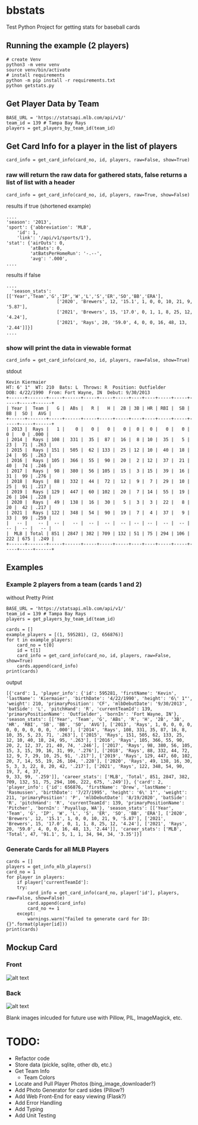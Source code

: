 # bbstats
Test Python Project for getting stats for baseball cards

## Running the example (2 players)
```
# create Venv
python3 -m venv venv
source venv/bin/activate
# install requirements
python -m pip install -r requirements.txt
python getstats.py
```


## Get Player Data by Team
```
BASE_URL = 'https://statsapi.mlb.com/api/v1/'
team_id = 139 # Tampa Bay Rays
players = get_players_by_team_id(team_id)
```

## Get Card Info for a player in the list of players
```
card_info = get_card_info(card_no, id, players, raw=False, show=True)
```
### raw will return the raw data for gathered stats, false returns a list of list with a header
```
card_info = get_card_info(card_no, id, players, raw=True, show=False)
```
results if true (shortened example)
```
....
'season': '2013',
'sport': {'abbreviation': 'MLB',
    'id': 1,
    'link': '/api/v1/sports/1'},
'stat': {'airOuts': 0,
         'atBats': 0,
         'atBatsPerHomeRun': '-.--',
         'avg': '.000',
....
```
results if false
```
....
  'season_stats': [['Year','Team','G','IP','W','L','S','ER','SO','BB','ERA'],
                   ['2020', 'Brewers', 12, '15.1', 1, 0, 0, 10, 21, 9, '5.87'],
                   ['2021', 'Brewers', 15, '17.0', 0, 1, 1, 8, 25, 12, '4.24'],
                   ['2021', 'Rays', 20, '59.0', 4, 0, 0, 16, 48, 13, '2.44']]}]
....
```
### show will print the data in viewable format
```
card_info = get_card_info(card_no, id, players, raw=False, show=True)
```
stdout
```
Kevin Kiermaier
HT: 6' 1"  WT: 210  Bats: L  Throws: R  Position: Outfielder
DOB: 4/22/1990  From: Fort Wayne, IN  Debut: 9/30/2013
+------+-------+-----+------+-----+-----+-----+----+----+-----+-----+-----+-----+------+
| Year |  Team |   G |  ABs |   R |   H |  2B | 3B | HR | RBI |  SB |  BB |  SO |  AVG |
+------+-------+-----+------+-----+-----+-----+----+----+-----+-----+-----+-----+------+
| 2013 |  Rays |   1 |    0 |   0 |   0 |   0 |  0 |  0 |   0 |   0 |   0 |   0 | .000 |
| 2014 |  Rays | 108 |  331 |  35 |  87 |  16 |  8 | 10 |  35 |   5 |  23 |  71 | .263 |
| 2015 |  Rays | 151 |  505 |  62 | 133 |  25 | 12 | 10 |  40 |  18 |  24 |  95 | .263 |
| 2016 |  Rays | 105 |  366 |  55 |  90 |  20 |  2 | 12 |  37 |  21 |  40 |  74 | .246 |
| 2017 |  Rays |  98 |  380 |  56 | 105 |  15 |  3 | 15 |  39 |  16 |  31 |  99 | .276 |
| 2018 |  Rays |  88 |  332 |  44 |  72 |  12 |  9 |  7 |  29 |  10 |  25 |  91 | .217 |
| 2019 |  Rays | 129 |  447 |  60 | 102 |  20 |  7 | 14 |  55 |  19 |  26 | 104 | .228 |
| 2020 |  Rays |  49 |  138 |  16 |  30 |   5 |  3 |  3 |  22 |   8 |  20 |  42 | .217 |
| 2021 |  Rays | 122 |  348 |  54 |  90 |  19 |  7 |  4 |  37 |   9 |  33 |  99 | .259 |
|   -- |    -- |  -- |   -- |  -- |  -- |  -- | -- | -- |  -- |  -- |  -- |  -- |   -- |
|  MLB | Total | 851 | 2847 | 382 | 709 | 132 | 51 | 75 | 294 | 106 | 222 | 675 | .249 |
+------+-------+-----+------+-----+-----+-----+----+----+-----+-----+-----+-----+------+
```
## Examples

### Example 2 players from a team (cards 1 and 2)
without Pretty Print
```
BASE_URL = 'https://statsapi.mlb.com/api/v1/'
team_id = 139 # Tampa Bay Rays
players = get_players_by_team_id(team_id)

cards = []
example_players = [(1, 595281), (2, 656876)]
for t in example_players:
    card_no = t[0]
    id = t[1]
    card_info = get_card_info(card_no, id, players, raw=False, show=True)
    cards.append(card_info)
print(cards)
```
output
```
[{'card': 1, 'player_info': {'id': 595281, 'firstName': 'Kevin', 'lastName': 'Kiermaier', 'birthDate': '4/22/1990', 'height': '6\' 1"', 'weight': 210, 'primaryPosition': 'CF', 'mlbDebutDate': '9/30/2013', 'batSide': 'L', 'pitchHand': 'R', 'currentTeamId': 139, 'primaryPositionName': 'Outfielder', 'bornIn': 'Fort Wayne, IN'}, 'season_stats': [['Year', 'Team', 'G', 'ABs', 'R', 'H', '2B', '3B', 'HR', 'RBI', 'SB', 'BB', 'SO', 'AVG'], ['2013', 'Rays', 1, 0, 0, 0, 0, 0, 0, 0, 0, 0, 0, '.000'], ['2014', 'Rays', 108, 331, 35, 87, 16, 8, 10, 35, 5, 23, 71, '.263'], ['2015', 'Rays', 151, 505, 62, 133, 25, 12, 10, 40, 18, 24, 95, '.263'], ['2016', 'Rays', 105, 366, 55, 90, 20, 2, 12, 37, 21, 40, 74, '.246'], ['2017', 'Rays', 98, 380, 56, 105, 15, 3, 15, 39, 16, 31, 99, '.276'], ['2018', 'Rays', 88, 332, 44, 72, 12, 9, 7, 29, 10, 25, 91, '.217'], ['2019', 'Rays', 129, 447, 60, 102, 20, 7, 14, 55, 19, 26, 104, '.228'], ['2020', 'Rays', 49, 138, 16, 30, 5, 3, 3, 22, 8, 20, 42, '.217'], ['2021', 'Rays', 122, 348, 54, 90, 19, 7, 4, 37, 
9, 33, 99, '.259']], 'career_stats': ['MLB', 'Total', 851, 2847, 382, 709, 132, 51, 75, 294, 106, 222, 675, '.249']}, {'card': 2, 'player_info': {'id': 656876, 'firstName': 'Drew', 'lastName': 'Rasmussen', 'birthDate': '7/27/1995', 'height': '6\' 1"', 'weight': 211, 'primaryPosition': 'P', 'mlbDebutDate': '8/19/2020', 'batSide': 'R', 'pitchHand': 'R', 'currentTeamId': 139, 'primaryPositionName': 'Pitcher', 'bornIn': 'Puyallup, WA'}, 'season_stats': [['Year', 'Team', 'G', 'IP', 'W', 'L', 'S', 'ER', 'SO', 'BB', 'ERA'], ['2020', 'Brewers', 12, '15.1', 1, 0, 0, 10, 21, 9, '5.87'], ['2021', 'Brewers', 15, '17.0', 0, 1, 1, 8, 25, 12, '4.24'], ['2021', 'Rays', 20, '59.0', 4, 0, 0, 16, 48, 13, '2.44']], 'career_stats': ['MLB', 'Total', 47, '91.1', 5, 1, 1, 34, 94, 34, '3.35']}]
```

### Generate Cards for all MLB Players
```
cards = []
players = get_info_mlb_players()
card_no = 1
for player in players:
    if player['currentTeamId']:
    try:
        card_info = get_card_info(card_no, player['id'], players, raw=False, show=False)
        card.append(card_info)
        card_no += 1
    except:
        warnings.warn("Failed to generate card for ID: {}".format(player[id]))
print(cards)
```

## Mockup Card
### Front
![alt text](https://github.com/caveman8fb/bbstats/blob/main/images/mockup/example_front.png?raw=true)
### Back
![alt text](https://github.com/caveman8fb/bbstats/blob/main/images/mockup/example_back.png?raw=true)

Blank images inlcuded for future use with Pillow, PIL, ImageMagick, etc.

# TODO:
- Refactor code
- Store data (pickle, sqlite, other db, etc.)
- Get Team Info
  - Team Colors
- Locate and Pull Player Photos (bing_image_downloader?)
- Add Photo Generator for card sides (Pillow?)
- Add Web Front-End for easy viewing (Flask?)
- Add Error Handling
- Add Typing
- Add Unit Testing